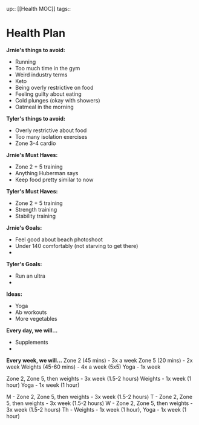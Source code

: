 up:: [[Health MOC]]
tags:: 

# Health Plan


**Jrnie's things to avoid:**
- Running
- Too much time in the gym
- Weird industry terms
- Keto
- Being overly restrictive on food
- Feeling guilty about eating
- Cold plunges (okay with showers)
- Oatmeal in the morning

**Tyler's things to avoid:**
- Overly restrictive about food
- Too many isolation exercises
- Zone 3-4 cardio



**Jrnie's Must Haves:**
- Zone 2 + 5 training
- Anything Huberman says 
- Keep food pretty similar to now

**Tyler's Must Haves:**
- Zone 2 + 5 training
- Strength training 
- Stability training



**Jrnie's Goals:**
- Feel good about beach photoshoot
- Under 140 comfortably (not starving to get there)
- 


**Tyler's Goals:**
- Run an ultra
- 




**Ideas:**
- Yoga
- Ab workouts
- More vegetables



**Every day, we will...**
- Supplements
- 


**Every week, we will...**
Zone 2 (45 mins) - 3x a week
Zone 5 (20 mins) - 2x week
Weights (45-60 mins) - 4x a week
	(5x5)
Yoga - 1x week


Zone 2, Zone 5, then weights - 3x week (1.5-2 hours)
Weights - 1x week (1 hour)
Yoga - 1x week (1 hour)


M - Zone 2, Zone 5, then weights - 3x week (1.5-2 hours)
T - Zone 2, Zone 5, then weights - 3x week (1.5-2 hours)
W - Zone 2, Zone 5, then weights - 3x week (1.5-2 hours)
Th - Weights - 1x week (1 hour), Yoga - 1x week (1 hour)

